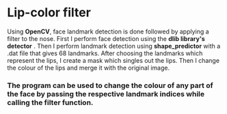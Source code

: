 # Lip-color filter
Using **OpenCV**, face landmark detection is done followed by applying a filter to the nose.
First I perform face detection using the **dlib library's detector** .
Then I perform landmark detection using **shape_predictor** with a .dat file that gives 68 landmarks.
After choosing the landmarks which represent the lips, I create a mask which singles out the lips.
Then I change the colour of the lips and merge it with the original image.

### The program can be used to change the colour of any part of the face by passing the respective landmark indices while calling the filter function.
